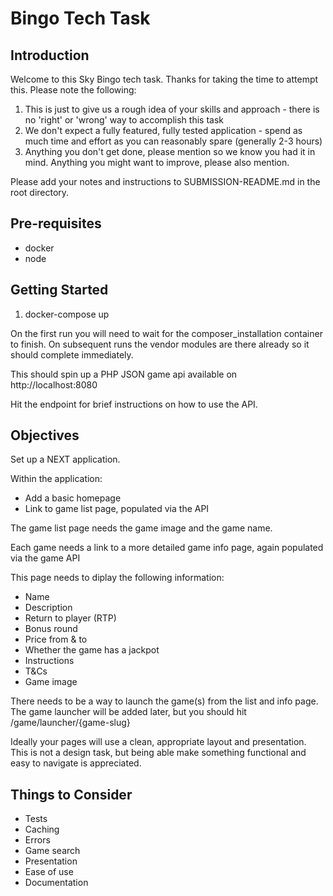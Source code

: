# Bingo Tech Task



## Introduction

Welcome to this Sky Bingo tech task. Thanks for taking the time to attempt this. Please note the following:

1. This is just to give us a rough idea of your skills and approach - there is no 'right' or 'wrong' way to accomplish this task
2. We don't expect a fully featured, fully tested application - spend as much time and effort as you can reasonably spare (generally 2-3 hours)
3. Anything you don't get done, please mention so we know you had it in mind. Anything you might want to improve, please also mention.

Please add your notes and instructions to SUBMISSION-README.md in the root directory.

## Pre-requisites

* docker
* node


## Getting Started

1. docker-compose up

On the first run you will need to wait for the composer_installation container to finish. On subsequent runs the vendor modules are there already so it should complete immediately.

This should spin up a PHP JSON game api available on http://localhost:8080

Hit the endpoint for brief instructions on how to use the API.


## Objectives

Set up a NEXT application.

Within the application:

* Add a basic homepage
* Link to game list page, populated via the API

The game list page needs the game image and the game name.

Each game needs a link to a more detailed game info page, again populated via the game API

This page needs to diplay the following information:

* Name
* Description
* Return to player (RTP)
* Bonus round
* Price from & to
* Whether the game has a jackpot
* Instructions
* T&Cs
* Game image

There needs to be a way to launch the game(s) from the list and info page. The game launcher will be added later, but you should hit /game/launcher/{game-slug}

Ideally your pages will use a clean, appropriate layout and presentation. This is not a design task, but being able make something functional and easy to navigate is appreciated.

## Things to Consider

* Tests
* Caching
* Errors
* Game search
* Presentation
* Ease of use
* Documentation
